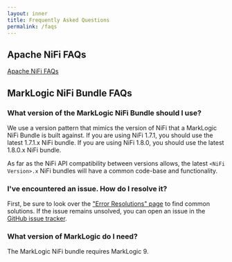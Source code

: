 ```yaml
---
layout: inner
title: Frequently Asked Questions
permalink: /faqs
---
```


## Apache NiFi FAQs

[Apache NiFi FAQs][apache-faqs]

## MarkLogic NiFi Bundle FAQs

### What version of the MarkLogic NiFi Bundle should I use?

We use a version pattern that mimics the version of NiFi that a MarkLogic NiFi Bundle is built against. If you are using NiFi 1.7.1, you should use the latest 1.7.1.x NiFi bundle. If you are using NiFi 1.8.0, you should use the latest 1.8.0.x NiFi bundle.

As far as the NiFi API compatibility between versions allows, the latest `<NiFi Version>.x` NiFi bundles will have a common code-base and functionality.

### I've encountered an issue. How do I resolve it?

First, be sure to look over the ["Error Resolutions" page][error-resolutions] to find common solutions. If the issue remains unsolved, you can open an issue in the [GitHub issue tracker][github-issue-tracker].

### What version of MarkLogic do I need?

The MarkLogic NiFi bundle requires MarkLogic 9.

[error-resolutions]: ./error-resolutions
[apache-faqs]: https://cwiki.apache.org/confluence/display/NIFI/FAQs
[github-issue-tracker]: https://github.com/marklogic/nifi/issues
